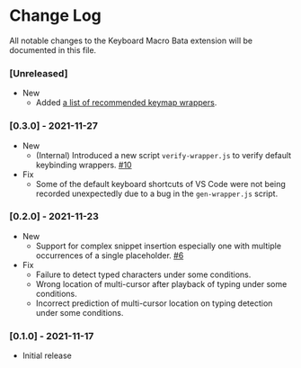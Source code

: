 # Change Log

All notable changes to the Keyboard Macro Bata extension will be documented in this file.

### [Unreleased]
- New
  - Added [a list of recommended keymap wrappers](keymap-wrapper/README.md).

### [0.3.0] - 2021-11-27
- New
  - (Internal) Introduced a new script `verify-wrapper.js` to verify default keybinding wrappers. [#10](https://github.com/tshino/vscode-kb-macro/issues/10)
- Fix
  - Some of the default keyboard shortcuts of VS Code were not being recorded unexpectedly due to a bug in the `gen-wrapper.js` script.

### [0.2.0] - 2021-11-23
- New
  - Support for complex snippet insertion especially one with multiple occurrences of a single placeholder. [#6](https://github.com/tshino/vscode-kb-macro/issues/6)
- Fix
  - Failure to detect typed characters under some conditions.
  - Wrong location of multi-cursor after playback of typing under some conditions.
  - Incorrect prediction of multi-cursor location on typing detection under some conditions.

### [0.1.0] - 2021-11-17
- Initial release
